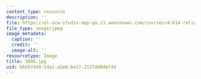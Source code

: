 ```yaml
---
content_type: resource
description: ''
file: https://ol-ocw-studio-app-qa.s3.amazonaws.com/courses/4-614-religious-architecture-and-islamic-cultures-fall-2002/bbb97d4954a1a2e6be172137dd94bf44_3046.jpg
file_type: image/jpeg
image_metadata:
  caption: ''
  credit: ''
  image-alt: ''
resourcetype: Image
title: 3046.jpg
uid: bbb97d49-54a1-a2e6-be17-2137dd94bf44
---
```

